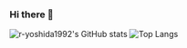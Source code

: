 ### Hi there 👋

<!--
**r-yoshida1992/r-yoshida1992** is a ✨ _special_ ✨ repository because its `README.md` (this file) appears on your GitHub profile.

Here are some ideas to get you started:

- 🔭 I’m currently working on ...
- 🌱 I’m currently learning ...
- 👯 I’m looking to collaborate on ...
- 🤔 I’m looking for help with ...
- 💬 Ask me about ...
- 📫 How to reach me: ...
- 😄 Pronouns: ...
- ⚡ Fun fact: ...
-->

![r-yoshida1992's GitHub stats](https://github-readme-stats.vercel.app/api?username=r-yoshida1992&theme=vue-dark&show_icons=true)
![Top Langs](https://github-readme-stats.vercel.app/api/top-langs/?username=r-yoshida1992&theme=vue-dark&show_icons=true&layout=compact)
